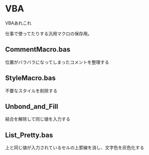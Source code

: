 # VBA
VBAあれこれ

仕事で使ってたりする汎用マクロの保存用。

## CommentMacro.bas

位置がバラバラになってしまったコメントを整理する


## StyleMacro.bas

不要なスタイルを削除する


## Unbond_and_Fill

結合を解除して同じ値を入力する


## List_Pretty.bas
上と同じ値が入力されているセルの上罫線を消し、文字色を灰色化する


